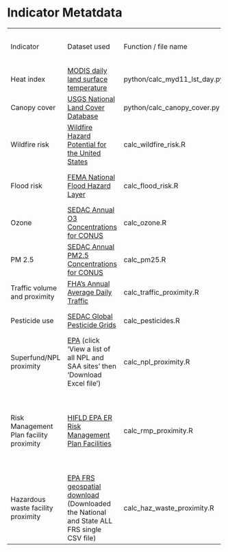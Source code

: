 Indicator Metatdata
================

<table style="width:99%;">
<colgroup>
<col style="width: 7%" />
<col style="width: 40%" />
<col style="width: 5%" />
<col style="width: 6%" />
<col style="width: 28%" />
<col style="width: 4%" />
<col style="width: 5%" />
</colgroup>
<tbody>
<tr class="odd">
<td>Indicator</td>
<td>Dataset used</td>
<td>Function / file name</td>
<td>Processing script (if applicable)</td>
<td>Indicator Description</td>
<td>Time frame / last updated</td>
<td>Spatial resolution (if raster)</td>
</tr>
<tr class="even">
<td>Heat index</td>
<td><a
href="https://developers.google.com/earth-engine/datasets/catalog/MODIS_061_MYD11A1#description">MODIS
daily land surface temperature</a></td>
<td>python/calc_myd11_lst_day.py</td>
<td>procces_data/process_lst.R</td>
<td>Mean daily LST for summer months (June-August) from the last 10
years (2012-2022) averaged within prison boundaries.</td>
<td>2012 - 2022</td>
<td>1 km</td>
</tr>
<tr class="odd">
<td>Canopy cover</td>
<td><a
href="https://developers.google.com/earth-engine/datasets/catalog/USGS_NLCD_RELEASES_2016_REL">USGS
National Land Cover Database</a></td>
<td>python/calc_canopy_cover.py</td>
<td></td>
<td>Average percent canopy cover within prison boundaries + 1km
buffer.</td>
<td>2016</td>
<td>30 m</td>
</tr>
<tr class="even">
<td>Wildfire risk</td>
<td><a
href="https://www.fs.usda.gov/rds/archive/catalog/RDS-2015-0047-3">Wildfire
Hazard Potential for the United States</a></td>
<td>calc_wildfire_risk.R</td>
<td></td>
<td>Mean wildfire hazard potential within prison boundary + 1km
buffer</td>
<td>2020</td>
<td>270 m</td>
</tr>
<tr class="odd">
<td>Flood risk</td>
<td><a
href="https://www.fema.gov/flood-maps/national-flood-hazard-layer">FEMA
National Flood Hazard Layer</a></td>
<td>calc_flood_risk.R</td>
<td></td>
<td>Percentage of each prison boundary + 1km buffer that is covered by a
high risk flood zone (Zones A and Z; at least a one percent chance of
flooding annually)</td>
<td>August 2021</td>
<td></td>
</tr>
<tr class="even">
<td>Ozone</td>
<td><a
href="https://sedac.ciesin.columbia.edu/data/set/aqdh-o3-concentrations-contiguous-us-1-km-2000-2016">SEDAC
Annual O3 Concentrations for CONUS</a></td>
<td>calc_ozone.R</td>
<td></td>
<td>Average annual ozone levels for 2015 and 2016 within prison
boundaries + 1km buffer</td>
<td>2015-2016</td>
<td>1 km</td>
</tr>
<tr class="odd">
<td>PM 2.5</td>
<td><a
href="https://sedac.ciesin.columbia.edu/data/set/aqdh-pm2-5-concentrations-contiguous-us-1-km-2000-2016">SEDAC
Annual PM2.5 Concentrations for CONUS</a></td>
<td>calc_pm25.R</td>
<td></td>
<td>Average annual PM2.5 levels for 2015 and 2016 within prison
boundaries + 1km buffer</td>
<td>2015-2016</td>
<td>1 km</td>
</tr>
<tr class="even">
<td>Traffic volume and proximity</td>
<td><a
href="https://www.fhwa.dot.gov/policyinformation/hpms/shapefiles.cfm">FHA’s
Annual Average Daily Traffic</a></td>
<td>calc_traffic_proximity.R</td>
<td>process_data/process_traffic.R</td>
<td>Count of vehicles (AADT, avg. annual daily traffic) at major roads
within 500 meters, divided by distance in meters</td>
<td>2018</td>
<td></td>
</tr>
<tr class="odd">
<td>Pesticide use</td>
<td><a
href="https://sedac.ciesin.columbia.edu/data/set/ferman-v1-pest-chemgrids-v1-01">SEDAC
Global Pesticide Grids</a></td>
<td>calc_pesticides.R</td>
<td></td>
<td>The total pesticide application from 2015 in kg/ha*yr averaged over
prison boundaries + 1km buffer.</td>
<td>2015</td>
<td>~ 10 km (5 arc-minute)</td>
</tr>
<tr class="even">
<td>Superfund/NPL proximity</td>
<td><a
href="https://cumulis.epa.gov/supercpad/CurSites/srchsites.cfm">EPA</a>
(click ‘View a list of all NPL and SAA sites’ then ‘Download Excel
file’)</td>
<td>calc_npl_proximity.R</td>
<td>process_data/process_npl.R</td>
<td>Count of proposed and listed NPL facilities within 5km (or nearest
one beyond 5km) each divided by the distance in km</td>
<td>October 2022</td>
<td></td>
</tr>
<tr class="odd">
<td>Risk Management Plan facility proximity</td>
<td><a
href="https://hifld-geoplatform.opendata.arcgis.com/datasets/geoplatform::epa-emergency-response-er-risk-management-plan-rmp-facilities/explore?location=29.842034%2C-113.806709%2C3.92">HIFLD
EPA ER Risk Management Plan Facilities</a></td>
<td>calc_rmp_proximity.R</td>
<td></td>
<td><p>Count of Risk Management Plan (potential chemical accident
management plan) facilities within 5km (or nearest one beyond 5km) each
divided by the distance in km.</p>
<p>Modeled after EJ Screen methods (pg. 21): <a
href="https://www.epa.gov/sites/default/files/2021-04/documents/ejscreen_technical_document.pdf"
class="uri">https://www.epa.gov/sites/default/files/2021-04/documents/ejscreen_technical_document.pdf</a></p></td>
<td>May 2023</td>
<td></td>
</tr>
<tr class="even">
<td>Hazardous waste facility proximity</td>
<td><a
href="https://www.epa.gov/frs/geospatial-data-download-service">EPA FRS
geospatial download</a> (Downloaded the National and State ALL FRS
single CSV file)</td>
<td>calc_haz_waste_proximity.R</td>
<td>process_data/process_haz_waste/R</td>
<td>Count of hazardous waste facilities within 5km of prison boundary
(or nearest beyond 5km) each divided by distance in km</td>
<td>March 2023</td>
<td></td>
</tr>
</tbody>
</table>
